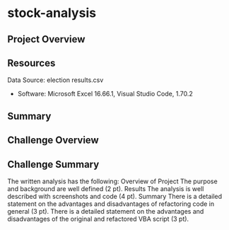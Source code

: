 # stock-analysis
## Project Overview


## Resources
Data Source: election results.csv
- Software: Microsoft Excel 16.66.1, Visual Studio Code, 1.70.2

## Summary

## Challenge Overview

## Challenge Summary

The written analysis has the following:
Overview of Project
The purpose and background are well defined (2 pt).
Results
The analysis is well described with screenshots and code (4 pt).
Summary
There is a detailed statement on the advantages and disadvantages of refactoring code in general (3 pt).
There is a detailed statement on the advantages and disadvantages of the original and refactored VBA script (3 pt).
